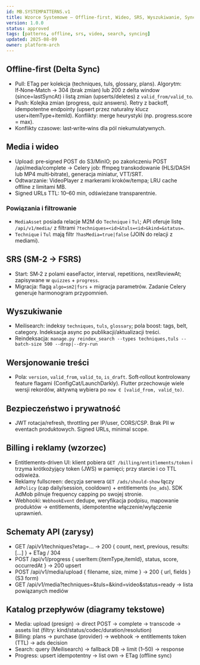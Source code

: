 ```yaml
---
id: MB.SYSTEMPATTERNS.v1
title: Wzorce Systemowe — Offline‑first, Wideo, SRS, Wyszukiwanie, Sync
version: 1.0.0
status: approved
tags: [patterns, offline, srs, video, search, syncing]
updated: 2025-08-09
owner: platform-arch
---
```


## Offline‑first (Delta Sync)
- Pull: ETag per kolekcja (techniques, tuls, glossary, plans). Algorytm: If‑None‑Match → 304 (brak zmian) lub 200 z delta window (since=lastSyncAt) i listą zmian (upserts/deletes) z `valid_from/valid_to`.
- Push: Kolejka zmian (progress, quiz answers). Retry z backoff, idempotentne endpointy (upsert przez naturalny klucz user+itemType+itemId). Konflikty: merge heurystyki (np. progress.score = max). 
- Konflikty czasowe: last‑write‑wins dla pól niekumulatywnych.

## Media i wideo
- Upload: pre‑signed POST do S3/MinIO; po zakończeniu POST /api/media/complete → Celery job: ffmpeg transkodowanie (HLS/DASH lub MP4 multi‑bitrate), generacja miniatur, VTT/SRT.
- Odtwarzanie: VideoPlayer z markerami kroków/tempa; LRU cache offline z limitami MB.
- Signed URLs TTL: 10–60 min, odświeżane transparentnie.

### Powiązania i filtrowanie
- `MediaAsset` posiada relacje M2M do `Technique` i `Tul`; API oferuje listę `/api/v1/media/` z filtrami `?techniques=<id>&tuls=<id>&kind=&status=`.
- `Technique` i `Tul` mają filtr `?hasMedia=true|false` (JOIN do relacji z mediami).

## SRS (SM‑2 → FSRS)
- Start: SM‑2 z polami easeFactor, interval, repetitions, nextReviewAt; zapisywane w `quizzes` + `progress`.
- Migracja: flagą `algo=sm2|fsrs` + migracja parametrów. Zadanie Celery generuje harmonogram przypomnień.

## Wyszukiwanie
- Meilisearch: indeksy `techniques`, `tuls`, `glossary`; pola boost: tags, belt, category. Indeksacja async po publikacji/aktualizacji treści.
 - Reindeksacja: `manage.py reindex_search --types techniques,tuls --batch-size 500 --drop|--dry-run`

## Wersjonowanie treści
- Pola: `version`, `valid_from`, `valid_to`, `is_draft`. Soft‑rollout kontrolowany feature flagami (ConfigCat/LaunchDarkly). Flutter przechowuje wiele wersji rekordów, aktywną wybiera po `now ∈ [valid_from, valid_to)`.

## Bezpieczeństwo i prywatność
- JWT rotacja/refresh, throttling per IP/user, CORS/CSP. Brak PII w eventach produktowych. Signed URLs, minimal scope.

## Billing i reklamy (wzorzec)
- Entitlements‑driven UI: klient pobiera `GET /billing/entitlements/token` i trzyma krótkożyjący token (JWS) w pamięci; przy starcie i co TTL odświeża.
- Reklamy fullscreen: decyzja serwera `GET /ads/should-show` łączy `AdPolicy` (cap daily/session, cooldown) + entitlements (`no_ads`). SDK AdMob pilnuje frequency capping po swojej stronie.
- Webhooki: `WebhookEvent` dedupe, weryfikacja podpisu, mapowanie produktów → entitlements, idempotentne włączenie/wyłączenie uprawnień.

## Schematy API (zarysy)
- GET /api/v1/techniques?etag=... → 200 { count, next, previous, results:[...] } + ETag / 304
- POST /api/v1/progress { userItem:{itemType,itemId}, status, score, occurredAt } → 200 upsert
- POST /api/v1/media/upload { filename, size, mime } → 200 { url, fields } (S3 form)
- GET /api/v1/media?techniques=<id>&tuls=<id>&kind=video&status=ready → lista powiązanych mediów

## Katalog przepływów (diagramy tekstowe)
- Media: upload (presign) → direct POST → complete → transcode → assets list (filtry: kind/status/codec/duration/resolution)
- Billing: plans → purchase (provider) → webhook → entitlements token (TTL) → ads decision
- Search: query (Meilisearch) → fallback DB → limit (1–50) → response
- Progress: upsert idempotentny → list own → ETag (offline sync)

